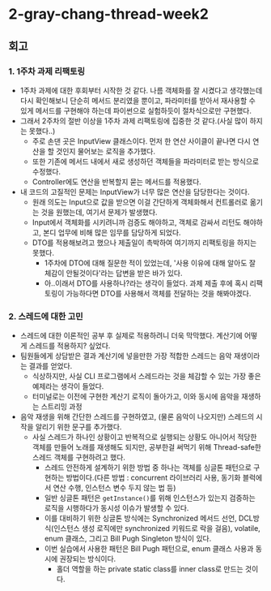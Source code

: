 # 2-gray-chang-thread-week2

## 회고
### 1. 1주차 과제 리팩토링
- 1주차 과제에 대한 후회부터 시작한 것 같다. 나름 객체화를 잘 시켰다고 생각했는데 다시 확인해보니 단순히 메서드 분리였을 뿐이고, 파라미터를 받아서 재사용할 수 있게 메서드를 구현해야 하는데 파이썬으로 실험하듯이 절차식으로만 구현했다.
- 그래서 2주차의 절반 이상을 1주차 과제 리팩토링에 집중한 것 같다.(사실 많이 하지는 못했다..)
    - 주로 손댄 곳은 InputView 클래스이다. 먼저 한 연산 사이클이 끝나면 다시 연산을 할 것인지 물어보는 로직을 추가했다.
    - 또한 기존에 메서드 내에서 새로 생성하던 객체들을 파라미터로 받는 방식으로 수정했다.
    - Controller에도 연산을 반복할지 묻는 메서드를 적용했다.
- 내 코드의 고질적인 문제는 InputView가 너무 많은 연산을 담당한다는 것이다.
    - 원래 의도는 Input으로 값을 받으면 이걸 간단하게 객체화해서 컨트롤러로 옮기는 것을 원했는데, 여기서 문제가 발생했다.
    - Input에서 객체화를 시키려니까 검증도 해야하고, 객체로 감싸서 리턴도 해야하고, 본디 업무에 비해 많은 임무를 담당하게 되었다.
    - DTO를 적용해보려고 했으나 제출일이 촉박하여 여기까지 리팩토링을 하지는 못했다.
        - 1주차에 DTO에 대해 질문한 적이 있었는데, '사용 이유에 대해 알아도 잘 체감이 안될것이다'라는 답변을 받은 바가 있다.
        - 아..이래서 DTO를 사용하나?라는 생각이 들었다. 과제 제출 후에 혹시 리팩토링이 가능하다면 DTO를 사용해서 객체를 전달하는 것을 해봐야겠다.

### 2. 스레드에 대한 고민
- 스레드에 대한 이론적인 공부 후 실제로 적용하려니 더욱 막막했다. 계산기에 어떻게 스레드를 적용하지? 싶었다.
- 팀원들에게 상담받은 결과 계산기에 넣을만한 가장 적합한 스레드는 음악 재생이라는 결과를 얻었다.
    - 식상하지만, 사실 CLI 프로그램에서 스레드라는 것을 체감할 수 있는 가장 좋은 예제라는 생각이 들었다.
    - 터미널로는 이전에 구현한 계산기 로직이 돌아가고, 이와 동시에 음악을 재생하는 스트리밍 과정
- 음악 재생을 위해 간단한 스레드를 구현하였고, (물론 음악이 나오지만) 스레드의 시작을 알리기 위한 문구를 추가했다.
  - 사실 스레드가 하나인 상황이고 반복적으로 실행되는 상황도 아니어서 적당한 객체를 만들어 노래를 재생해도 되지만, 공부한걸 써먹기 위해 Thread-safe한 스레드 객체를 구현하려고 했다.
    - 스레드 안전하게 설계하기 위한 방법 중 하나는 객체를 싱글톤 패턴으로 구현하는 방법이다.(다른 방법 : concurrent 라이브러리 사용, 동기화 블럭에서 연산 수행, 인스턴스 변수 두지 않는 법 등)
    - 일반 싱글톤 패턴은 ```getInstance()```를 위해 인스턴스가 있는지 검증하는 로직을 시행하다가 동시성 이슈가 발생할 수 있다.
    - 이를 대비하기 위한 싱글톤 방식에는 Synchronized 메서드 선언, DCL방식(인스턴스 생성 로직에만 synchronized 키워드로 락을 걸음), volatile, enum 클래스, 그리고 Bill Pugh Singleton 방식이 있다.
    - 이번 실습에서 사용한 패턴은 Bill Pugh 패턴으로, enum 클래스 사용과 동시에 권장되는 방식이다.
      - 홀더 역할을 하는 private static class를 inner class로 만드는 것이다.
